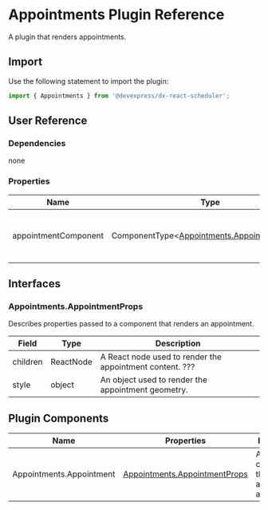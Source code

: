 # Appointments Plugin Reference

A plugin that renders appointments.

## Import

Use the following statement to import the plugin:

```js
import { Appointments } from '@devexpress/dx-react-scheduler';
```

## User Reference

### Dependencies

none

### Properties

Name | Type | Default | Description
-----|------|---------|------------
appointmentComponent | ComponentType&lt;[Appointments.AppointmentProps](#appointmentsappointmentprops)&gt; | | A component that renders an appointment.

## Interfaces

### Appointments.AppointmentProps

Describes properties passed to a component that renders an appointment.

Field | Type | Description
------|------|------------
children | ReactNode | A React node used to render the appointment content. ???
style | object | An object used to render the appointment geometry.

## Plugin Components

Name | Properties | Description
-----|------------|------------
Appointments.Appointment | [Appointments.AppointmentProps](#appointmentsappointmentprops) | A component that renders an appointment.